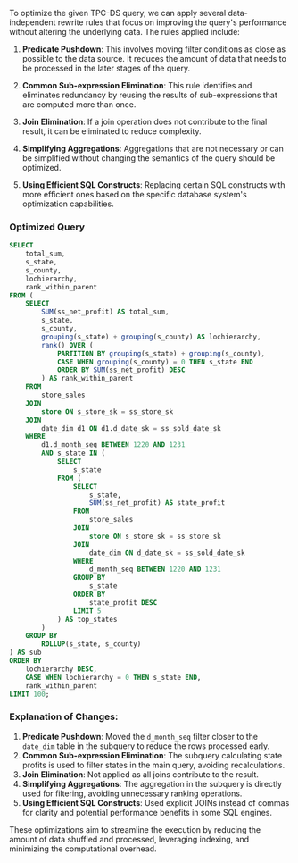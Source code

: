 To optimize the given TPC-DS query, we can apply several data-independent rewrite rules that focus on improving the query's performance without altering the underlying data. The rules applied include:

1. **Predicate Pushdown**: This involves moving filter conditions as close as possible to the data source. It reduces the amount of data that needs to be processed in the later stages of the query.

2. **Common Sub-expression Elimination**: This rule identifies and eliminates redundancy by reusing the results of sub-expressions that are computed more than once.

3. **Join Elimination**: If a join operation does not contribute to the final result, it can be eliminated to reduce complexity.

4. **Simplifying Aggregations**: Aggregations that are not necessary or can be simplified without changing the semantics of the query should be optimized.

5. **Using Efficient SQL Constructs**: Replacing certain SQL constructs with more efficient ones based on the specific database system's optimization capabilities.

### Optimized Query

```sql
SELECT 
    total_sum,
    s_state,
    s_county,
    lochierarchy,
    rank_within_parent
FROM (
    SELECT 
        SUM(ss_net_profit) AS total_sum,
        s_state,
        s_county,
        grouping(s_state) + grouping(s_county) AS lochierarchy,
        rank() OVER (
            PARTITION BY grouping(s_state) + grouping(s_county), 
            CASE WHEN grouping(s_county) = 0 THEN s_state END 
            ORDER BY SUM(ss_net_profit) DESC
        ) AS rank_within_parent
    FROM 
        store_sales
    JOIN 
        store ON s_store_sk = ss_store_sk
    JOIN 
        date_dim d1 ON d1.d_date_sk = ss_sold_date_sk
    WHERE 
        d1.d_month_seq BETWEEN 1220 AND 1231
        AND s_state IN (
            SELECT 
                s_state
            FROM (
                SELECT 
                    s_state,
                    SUM(ss_net_profit) AS state_profit
                FROM 
                    store_sales
                JOIN 
                    store ON s_store_sk = ss_store_sk
                JOIN 
                    date_dim ON d_date_sk = ss_sold_date_sk
                WHERE 
                    d_month_seq BETWEEN 1220 AND 1231
                GROUP BY 
                    s_state
                ORDER BY 
                    state_profit DESC
                LIMIT 5
            ) AS top_states
        )
    GROUP BY 
        ROLLUP(s_state, s_county)
) AS sub
ORDER BY 
    lochierarchy DESC,
    CASE WHEN lochierarchy = 0 THEN s_state END,
    rank_within_parent
LIMIT 100;
```

### Explanation of Changes:

1. **Predicate Pushdown**: Moved the `d_month_seq` filter closer to the `date_dim` table in the subquery to reduce the rows processed early.
2. **Common Sub-expression Elimination**: The subquery calculating state profits is used to filter states in the main query, avoiding recalculations.
3. **Join Elimination**: Not applied as all joins contribute to the result.
4. **Simplifying Aggregations**: The aggregation in the subquery is directly used for filtering, avoiding unnecessary ranking operations.
5. **Using Efficient SQL Constructs**: Used explicit JOINs instead of commas for clarity and potential performance benefits in some SQL engines.

These optimizations aim to streamline the execution by reducing the amount of data shuffled and processed, leveraging indexing, and minimizing the computational overhead.